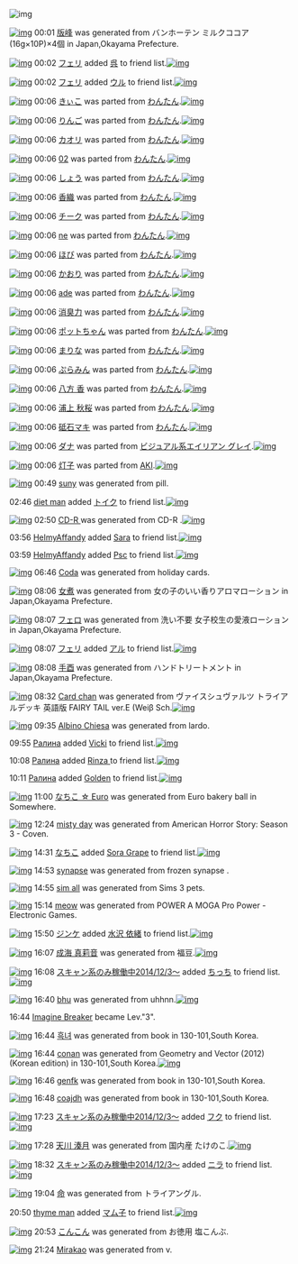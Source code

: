 ![img](http://gdrive-cdn.herokuapp.com/537b65a5bc09f0000721dda7/512px-barcode.png)

[![img](http://www.deviantsart.com/33tbfav.png)](http://www.barcodekanojo.com/kanojo/3192149/%E7%89%88%E5%B3%B0) 00:01 [版峰](http://www.barcodekanojo.com/kanojo/3192149/%E7%89%88%E5%B3%B0) was generated from バンホーテン ミルクココア (16g×10P)×4個 in Japan,Okayama Prefecture.

[![img](http://www.deviantsart.com/2ekpk5a.jpeg)](http://www.barcodekanojo.com/user/12204/%E3%83%95%E3%82%A7%E3%83%AA) 00:02 [フェリ](http://www.barcodekanojo.com/user/12204/%E3%83%95%E3%82%A7%E3%83%AA) added [呉](http://www.barcodekanojo.com/kanojo/3147837/%E5%91%89) to friend list.[![img](http://www.deviantsart.com/1crmk5q.png)](http://www.barcodekanojo.com/kanojo/3147837/%E5%91%89) 

[![img](http://www.deviantsart.com/2ekpk5a.jpeg)](http://www.barcodekanojo.com/user/12204/%E3%83%95%E3%82%A7%E3%83%AA) 00:02 [フェリ](http://www.barcodekanojo.com/user/12204/%E3%83%95%E3%82%A7%E3%83%AA) added [ウル](http://www.barcodekanojo.com/kanojo/37457/%E3%82%A6%E3%83%AB) to friend list.[![img](http://www.deviantsart.com/24uf4v1.png)](http://www.barcodekanojo.com/kanojo/37457/%E3%82%A6%E3%83%AB) 

[![img](http://www.deviantsart.com/3ta34ac.png)](http://www.barcodekanojo.com/kanojo/204553/%E3%81%8D%E3%81%83%E3%81%93) 00:06 [きぃこ](http://www.barcodekanojo.com/kanojo/204553/%E3%81%8D%E3%81%83%E3%81%93) was parted from [わんたん](http://www.barcodekanojo.com/kanojo/204553/%E3%81%8D%E3%81%83%E3%81%93).[![img](http://www.deviantsart.com/r8j348.jpeg)](http://www.barcodekanojo.com/user/274188/%E3%82%8F%E3%82%93%E3%81%9F%E3%82%93) 

[![img](http://www.deviantsart.com/nr57k.png)](http://www.barcodekanojo.com/kanojo/711874/%E3%82%8A%E3%82%93%E3%81%94) 00:06 [りんご](http://www.barcodekanojo.com/kanojo/711874/%E3%82%8A%E3%82%93%E3%81%94) was parted from [わんたん](http://www.barcodekanojo.com/kanojo/711874/%E3%82%8A%E3%82%93%E3%81%94).[![img](http://www.deviantsart.com/r8j348.jpeg)](http://www.barcodekanojo.com/user/274188/%E3%82%8F%E3%82%93%E3%81%9F%E3%82%93) 

[![img](http://www.deviantsart.com/2sgea5c.png)](http://www.barcodekanojo.com/kanojo/38804/%E3%82%AB%E3%82%AA%E3%83%AA) 00:06 [カオリ](http://www.barcodekanojo.com/kanojo/38804/%E3%82%AB%E3%82%AA%E3%83%AA) was parted from [わんたん](http://www.barcodekanojo.com/kanojo/38804/%E3%82%AB%E3%82%AA%E3%83%AA).[![img](http://www.deviantsart.com/r8j348.jpeg)](http://www.barcodekanojo.com/user/274188/%E3%82%8F%E3%82%93%E3%81%9F%E3%82%93) 

[![img](http://www.deviantsart.com/17mnj2n.png)](http://www.barcodekanojo.com/kanojo/39725/02) 00:06 [02](http://www.barcodekanojo.com/kanojo/39725/02) was parted from [わんたん](http://www.barcodekanojo.com/kanojo/39725/02).[![img](http://www.deviantsart.com/r8j348.jpeg)](http://www.barcodekanojo.com/user/274188/%E3%82%8F%E3%82%93%E3%81%9F%E3%82%93) 

[![img](http://www.deviantsart.com/1tflutl.png)](http://www.barcodekanojo.com/kanojo/299275/%E3%81%97%E3%82%87%E3%81%86) 00:06 [しょう](http://www.barcodekanojo.com/kanojo/299275/%E3%81%97%E3%82%87%E3%81%86) was parted from [わんたん](http://www.barcodekanojo.com/kanojo/299275/%E3%81%97%E3%82%87%E3%81%86).[![img](http://www.deviantsart.com/r8j348.jpeg)](http://www.barcodekanojo.com/user/274188/%E3%82%8F%E3%82%93%E3%81%9F%E3%82%93) 

[![img](http://www.deviantsart.com/289sn76.png)](http://www.barcodekanojo.com/kanojo/337837/%E9%A6%99%E7%B9%94) 00:06 [香織](http://www.barcodekanojo.com/kanojo/337837/%E9%A6%99%E7%B9%94) was parted from [わんたん](http://www.barcodekanojo.com/kanojo/337837/%E9%A6%99%E7%B9%94).[![img](http://www.deviantsart.com/r8j348.jpeg)](http://www.barcodekanojo.com/user/274188/%E3%82%8F%E3%82%93%E3%81%9F%E3%82%93) 

[![img](http://www.deviantsart.com/2d52kk8.png)](http://www.barcodekanojo.com/kanojo/317991/%E3%83%81%E3%83%BC%E3%82%AF) 00:06 [チーク](http://www.barcodekanojo.com/kanojo/317991/%E3%83%81%E3%83%BC%E3%82%AF) was parted from [わんたん](http://www.barcodekanojo.com/kanojo/317991/%E3%83%81%E3%83%BC%E3%82%AF).[![img](http://www.deviantsart.com/r8j348.jpeg)](http://www.barcodekanojo.com/user/274188/%E3%82%8F%E3%82%93%E3%81%9F%E3%82%93) 

[![img](http://www.deviantsart.com/2a38c0e.png)](http://www.barcodekanojo.com/kanojo/48347/ne) 00:06 [ne](http://www.barcodekanojo.com/kanojo/48347/ne) was parted from [わんたん](http://www.barcodekanojo.com/kanojo/48347/ne).[![img](http://www.deviantsart.com/r8j348.jpeg)](http://www.barcodekanojo.com/user/274188/%E3%82%8F%E3%82%93%E3%81%9F%E3%82%93) 

[![img](http://www.deviantsart.com/3bbs8oq.png)](http://www.barcodekanojo.com/kanojo/357571/%E3%81%BB%E3%81%B3) 00:06 [ほび](http://www.barcodekanojo.com/kanojo/357571/%E3%81%BB%E3%81%B3) was parted from [わんたん](http://www.barcodekanojo.com/kanojo/357571/%E3%81%BB%E3%81%B3).[![img](http://www.deviantsart.com/r8j348.jpeg)](http://www.barcodekanojo.com/user/274188/%E3%82%8F%E3%82%93%E3%81%9F%E3%82%93) 

[![img](http://www.deviantsart.com/1nmr4iu.png)](http://www.barcodekanojo.com/kanojo/53554/%E3%81%8B%E3%81%8A%E3%82%8A) 00:06 [かおり](http://www.barcodekanojo.com/kanojo/53554/%E3%81%8B%E3%81%8A%E3%82%8A) was parted from [わんたん](http://www.barcodekanojo.com/kanojo/53554/%E3%81%8B%E3%81%8A%E3%82%8A).[![img](http://www.deviantsart.com/r8j348.jpeg)](http://www.barcodekanojo.com/user/274188/%E3%82%8F%E3%82%93%E3%81%9F%E3%82%93) 

[![img](http://www.deviantsart.com/2hh0bin.png)](http://www.barcodekanojo.com/kanojo/56161/ade) 00:06 [ade](http://www.barcodekanojo.com/kanojo/56161/ade) was parted from [わんたん](http://www.barcodekanojo.com/kanojo/56161/ade).[![img](http://www.deviantsart.com/r8j348.jpeg)](http://www.barcodekanojo.com/user/274188/%E3%82%8F%E3%82%93%E3%81%9F%E3%82%93) 

[![img](http://www.deviantsart.com/2dobr1b.png)](http://www.barcodekanojo.com/kanojo/36332/%E6%B6%88%E8%87%AD%E5%8A%9B) 00:06 [消臭力](http://www.barcodekanojo.com/kanojo/36332/%E6%B6%88%E8%87%AD%E5%8A%9B) was parted from [わんたん](http://www.barcodekanojo.com/kanojo/36332/%E6%B6%88%E8%87%AD%E5%8A%9B).[![img](http://www.deviantsart.com/r8j348.jpeg)](http://www.barcodekanojo.com/user/274188/%E3%82%8F%E3%82%93%E3%81%9F%E3%82%93) 

[![img](http://www.deviantsart.com/1m9df1v.png)](http://www.barcodekanojo.com/kanojo/727623/%E3%83%9D%E3%83%83%E3%83%88%E3%81%A1%E3%82%83%E3%82%93) 00:06 [ポットちゃん](http://www.barcodekanojo.com/kanojo/727623/%E3%83%9D%E3%83%83%E3%83%88%E3%81%A1%E3%82%83%E3%82%93) was parted from [わんたん](http://www.barcodekanojo.com/kanojo/727623/%E3%83%9D%E3%83%83%E3%83%88%E3%81%A1%E3%82%83%E3%82%93).[![img](http://www.deviantsart.com/r8j348.jpeg)](http://www.barcodekanojo.com/user/274188/%E3%82%8F%E3%82%93%E3%81%9F%E3%82%93) 

[![img](http://www.deviantsart.com/erl1s3.png)](http://www.barcodekanojo.com/kanojo/2597330/%E3%81%BE%E3%82%8A%E3%81%AA) 00:06 [まりな](http://www.barcodekanojo.com/kanojo/2597330/%E3%81%BE%E3%82%8A%E3%81%AA) was parted from [わんたん](http://www.barcodekanojo.com/kanojo/2597330/%E3%81%BE%E3%82%8A%E3%81%AA).[![img](http://www.deviantsart.com/r8j348.jpeg)](http://www.barcodekanojo.com/user/274188/%E3%82%8F%E3%82%93%E3%81%9F%E3%82%93) 

[![img](http://www.deviantsart.com/2smdtub.png)](http://www.barcodekanojo.com/kanojo/571624/%E3%81%B7%E3%82%89%E3%81%BF%E3%82%93) 00:06 [ぷらみん](http://www.barcodekanojo.com/kanojo/571624/%E3%81%B7%E3%82%89%E3%81%BF%E3%82%93) was parted from [わんたん](http://www.barcodekanojo.com/kanojo/571624/%E3%81%B7%E3%82%89%E3%81%BF%E3%82%93).[![img](http://www.deviantsart.com/r8j348.jpeg)](http://www.barcodekanojo.com/user/274188/%E3%82%8F%E3%82%93%E3%81%9F%E3%82%93) 

[![img](http://www.deviantsart.com/3btfrq7.png)](http://www.barcodekanojo.com/kanojo/658374/%E5%85%AB%E6%96%B9%20%E9%A6%99) 00:06 [八方 香](http://www.barcodekanojo.com/kanojo/658374/%E5%85%AB%E6%96%B9%20%E9%A6%99) was parted from [わんたん](http://www.barcodekanojo.com/kanojo/658374/%E5%85%AB%E6%96%B9%20%E9%A6%99).[![img](http://www.deviantsart.com/r8j348.jpeg)](http://www.barcodekanojo.com/user/274188/%E3%82%8F%E3%82%93%E3%81%9F%E3%82%93) 

[![img](http://www.deviantsart.com/2e6alb7.png)](http://www.barcodekanojo.com/kanojo/657837/%E6%B5%A6%E4%B8%8A%20%E7%A7%8B%E6%A1%9C) 00:06 [浦上 秋桜](http://www.barcodekanojo.com/kanojo/657837/%E6%B5%A6%E4%B8%8A%20%E7%A7%8B%E6%A1%9C) was parted from [わんたん](http://www.barcodekanojo.com/kanojo/657837/%E6%B5%A6%E4%B8%8A%20%E7%A7%8B%E6%A1%9C).[![img](http://www.deviantsart.com/r8j348.jpeg)](http://www.barcodekanojo.com/user/274188/%E3%82%8F%E3%82%93%E3%81%9F%E3%82%93) 

[![img](http://www.deviantsart.com/1ia63p1.png)](http://www.barcodekanojo.com/kanojo/70752/%E7%A0%A5%E7%9F%B3%E3%83%9E%E3%82%AD) 00:06 [砥石マキ](http://www.barcodekanojo.com/kanojo/70752/%E7%A0%A5%E7%9F%B3%E3%83%9E%E3%82%AD) was parted from [わんたん](http://www.barcodekanojo.com/kanojo/70752/%E7%A0%A5%E7%9F%B3%E3%83%9E%E3%82%AD).[![img](http://www.deviantsart.com/r8j348.jpeg)](http://www.barcodekanojo.com/user/274188/%E3%82%8F%E3%82%93%E3%81%9F%E3%82%93) 

[![img](http://www.deviantsart.com/16o7qmn.png)](http://www.barcodekanojo.com/kanojo/3187798/%E3%83%80%E3%83%8A) 00:06 [ダナ](http://www.barcodekanojo.com/kanojo/3187798/%E3%83%80%E3%83%8A) was parted from [ビジュアル系エイリアン グレイ](http://www.barcodekanojo.com/kanojo/3187798/%E3%83%80%E3%83%8A).[![img](http://www.deviantsart.com/kj51e0.jpeg)](http://www.barcodekanojo.com/user/441/%E3%83%93%E3%82%B8%E3%83%A5%E3%82%A2%E3%83%AB%E7%B3%BB%E3%82%A8%E3%82%A4%E3%83%AA%E3%82%A2%E3%83%B3%20%E3%82%B0%E3%83%AC%E3%82%A4) 

[![img](http://www.deviantsart.com/3f2clo6.png)](http://www.barcodekanojo.com/kanojo/549974/%E7%81%AF%E5%AD%90) 00:06 [灯子](http://www.barcodekanojo.com/kanojo/549974/%E7%81%AF%E5%AD%90) was parted from [AKI](http://www.barcodekanojo.com/kanojo/549974/%E7%81%AF%E5%AD%90).[![img](http://www.deviantsart.com/1kc30mi.jpeg)](http://www.barcodekanojo.com/user/29842/AKI) 

[![img](http://www.deviantsart.com/1fo87jf.png)](http://www.barcodekanojo.com/kanojo/3192150/suny) 00:49 [suny](http://www.barcodekanojo.com/kanojo/3192150/suny) was generated from pill.

02:46 [diet man](http://www.barcodekanojo.com/user/499910/diet%20man) added [トイク](http://www.barcodekanojo.com/kanojo/2855654/%E3%83%88%E3%82%A4%E3%82%AF) to friend list.[![img](http://www.deviantsart.com/14crcvo.png)](http://www.barcodekanojo.com/kanojo/2855654/%E3%83%88%E3%82%A4%E3%82%AF) 

[![img](http://www.deviantsart.com/1innus0.png)](http://www.barcodekanojo.com/kanojo/3192151/CD-R%20) 02:50 [CD-R ](http://www.barcodekanojo.com/kanojo/3192151/CD-R%20) was generated from CD-R .[![img](http://www.deviantsart.com/cc7s55.jpeg)](http://www.barcodekanojo.com/product_images/barcode/3815999/1334103725/%E4%B8%89%E8%8F%B1CDR74.jpg) 

03:56 [HelmyAffandy](http://www.barcodekanojo.com/user/499912/HelmyAffandy) added [Sara](http://www.barcodekanojo.com/kanojo/2910049/Sara) to friend list.[![img](http://www.deviantsart.com/3mf5uum.png)](http://www.barcodekanojo.com/kanojo/2910049/Sara) 

03:59 [HelmyAffandy](http://www.barcodekanojo.com/user/499912/HelmyAffandy) added [Psc](http://www.barcodekanojo.com/kanojo/3112077/Psc) to friend list.[![img](http://www.deviantsart.com/mjil78.png)](http://www.barcodekanojo.com/kanojo/3112077/Psc) 

[![img](http://www.deviantsart.com/38adkdt.png)](http://www.barcodekanojo.com/kanojo/3192152/Coda) 06:46 [Coda](http://www.barcodekanojo.com/kanojo/3192152/Coda) was generated from holiday cards.

[![img](http://www.deviantsart.com/1jm7m8h.png)](http://www.barcodekanojo.com/kanojo/3192153/%E5%A5%B3%E7%85%AE) 08:06 [女煮](http://www.barcodekanojo.com/kanojo/3192153/%E5%A5%B3%E7%85%AE) was generated from 女の子のいい香りアロマローション in Japan,Okayama Prefecture.

[![img](http://www.deviantsart.com/3o16u8d.png)](http://www.barcodekanojo.com/kanojo/3192154/%E3%83%95%E3%82%A7%E3%83%AD) 08:07 [フェロ](http://www.barcodekanojo.com/kanojo/3192154/%E3%83%95%E3%82%A7%E3%83%AD) was generated from 洗い不要 女子校生の愛液ローション in Japan,Okayama Prefecture.

[![img](http://www.deviantsart.com/2ekpk5a.jpeg)](http://www.barcodekanojo.com/user/12204/%E3%83%95%E3%82%A7%E3%83%AA) 08:07 [フェリ](http://www.barcodekanojo.com/user/12204/%E3%83%95%E3%82%A7%E3%83%AA) added [アル](http://www.barcodekanojo.com/kanojo/2630873/%E3%82%A2%E3%83%AB) to friend list.[![img](http://www.deviantsart.com/32pan6r.png)](http://www.barcodekanojo.com/kanojo/2630873/%E3%82%A2%E3%83%AB) 

[![img](http://www.deviantsart.com/r0hu3h.png)](http://www.barcodekanojo.com/kanojo/3192155/%E6%89%8B%E9%85%89) 08:08 [手酉](http://www.barcodekanojo.com/kanojo/3192155/%E6%89%8B%E9%85%89) was generated from ハンドトリートメント in Japan,Okayama Prefecture.

[![img](http://www.deviantsart.com/1oqr4n.png)](http://www.barcodekanojo.com/kanojo/3192156/Card%20chan) 08:32 [Card chan](http://www.barcodekanojo.com/kanojo/3192156/Card%20chan) was generated from ヴァイスシュヴァルツ トライアルデッキ 英語版 FAIRY TAIL ver.E (Weiβ Sch.[![img](http://www.deviantsart.com/2icokpr.jpeg)](http://www.barcodekanojo.com/product_images/barcode/6017334/1422401493/%E3%83%B4%E3%82%A1%E3%82%A4%E3%82%B9%E3%82%B7%E3%83%A5%E3%83%B4%E3%82%A1%E3%83%AB%E3%83%84%20%E3%83%88%E3%83%A9%E3%82%A4%E3%82%A2%E3%83%AB%E3%83%87%E3%83%83%E3%82%AD%20%E8%8B%B1%E8%AA%9E%E7%89%88%20FAIRY%20TAIL%20ver.E%20%28Wei%CE%B2%20Sch.jpg) 

[![img](http://www.deviantsart.com/1d1clio.png)](http://www.barcodekanojo.com/kanojo/3192157/Albino%20Chiesa) 09:35 [Albino Chiesa](http://www.barcodekanojo.com/kanojo/3192157/Albino%20Chiesa) was generated from lardo.

09:55 [Ралина](http://www.barcodekanojo.com/user/499914/%D0%A0%D0%B0%D0%BB%D0%B8%D0%BD%D0%B0) added [Vicki](http://www.barcodekanojo.com/kanojo/2498345/Vicki) to friend list.[![img](http://www.deviantsart.com/3n1359o.png)](http://www.barcodekanojo.com/kanojo/2498345/Vicki) 

10:08 [Ралина](http://www.barcodekanojo.com/user/499914/%D0%A0%D0%B0%D0%BB%D0%B8%D0%BD%D0%B0) added [Rinza ](http://www.barcodekanojo.com/kanojo/2657055/Rinza%20) to friend list.[![img](http://www.deviantsart.com/ln02gd.png)](http://www.barcodekanojo.com/kanojo/2657055/Rinza%20) 

10:11 [Ралина](http://www.barcodekanojo.com/user/499914/%D0%A0%D0%B0%D0%BB%D0%B8%D0%BD%D0%B0) added [Golden](http://www.barcodekanojo.com/kanojo/3055371/Golden) to friend list.[![img](http://www.deviantsart.com/d8e8s4.png)](http://www.barcodekanojo.com/kanojo/3055371/Golden) 

[![img](http://www.deviantsart.com/2jl7d7m.png)](http://www.barcodekanojo.com/kanojo/3192158/%E3%81%AA%E3%81%A1%E3%81%93%20%E2%98%86%20Euro) 11:00 [なちこ ☆ Euro](http://www.barcodekanojo.com/kanojo/3192158/%E3%81%AA%E3%81%A1%E3%81%93%20%E2%98%86%20Euro) was generated from Euro bakery ball in Somewhere.

[![img](http://www.deviantsart.com/81s22i.png)](http://www.barcodekanojo.com/kanojo/3192159/misty%20day) 12:24 [misty day](http://www.barcodekanojo.com/kanojo/3192159/misty%20day) was generated from American Horror Story: Season 3 - Coven.

[![img](http://www.deviantsart.com/1lb4fit.jpeg)](http://www.barcodekanojo.com/user/314581/%E3%81%AA%E3%81%A1%E3%81%93) 14:31 [なちこ](http://www.barcodekanojo.com/user/314581/%E3%81%AA%E3%81%A1%E3%81%93) added [Sora Grape](http://www.barcodekanojo.com/kanojo/732805/Sora%20Grape) to friend list.[![img](http://www.deviantsart.com/fl4k1k.png)](http://www.barcodekanojo.com/kanojo/732805/Sora%20Grape) 

[![img](http://www.deviantsart.com/2ujalhk.png)](http://www.barcodekanojo.com/kanojo/3192160/synapse) 14:53 [synapse](http://www.barcodekanojo.com/kanojo/3192160/synapse) was generated from frozen synapse .

[![img](http://www.deviantsart.com/39v036f.png)](http://www.barcodekanojo.com/kanojo/3192161/sim%20all) 14:55 [sim all](http://www.barcodekanojo.com/kanojo/3192161/sim%20all) was generated from Sims 3 pets.

[![img](http://www.deviantsart.com/1c0eph0.png)](http://www.barcodekanojo.com/kanojo/3192162/meow) 15:14 [meow](http://www.barcodekanojo.com/kanojo/3192162/meow) was generated from POWER A MOGA Pro Power - Electronic Games.

[![img](http://www.deviantsart.com/2p6kgfb.jpeg)](http://www.barcodekanojo.com/user/499918/%E3%82%B8%E3%83%B3%E3%82%B1) 15:50 [ジンケ](http://www.barcodekanojo.com/user/499918/%E3%82%B8%E3%83%B3%E3%82%B1) added [水沢 依緒](http://www.barcodekanojo.com/kanojo/2570212/%E6%B0%B4%E6%B2%A2%20%E4%BE%9D%E7%B7%92) to friend list.[![img](http://www.deviantsart.com/sjvqru.png)](http://www.barcodekanojo.com/kanojo/2570212/%E6%B0%B4%E6%B2%A2%20%E4%BE%9D%E7%B7%92) 

[![img](http://www.deviantsart.com/1iq1met.png)](http://www.barcodekanojo.com/kanojo/3192163/%E6%88%90%E6%B5%B7%20%E7%9C%9F%E8%8E%89%E9%9F%B3) 16:07 [成海 真莉音](http://www.barcodekanojo.com/kanojo/3192163/%E6%88%90%E6%B5%B7%20%E7%9C%9F%E8%8E%89%E9%9F%B3) was generated from 福豆.[![img](http://www.deviantsart.com/ija5n1.jpeg)](http://www.barcodekanojo.com/product_images/barcode/6017346/1422428774/50x50x,PE7,PA6,P8F,PE8,PB1,P86.jpg,qw=88,ah=88.pagespeed.ic.3EW8_FWwRz.jpg) 

[![img](http://www.deviantsart.com/99ugn1.jpeg)](http://www.barcodekanojo.com/user/6029/%E3%82%B9%E3%82%AD%E3%83%A3%E3%83%B3%E7%B3%BB%E3%81%AE%E3%81%BF%E7%A8%BC%E5%83%8D%E4%B8%AD2014%2F12%2F3%EF%BD%9E) 16:08 [スキャン系のみ稼働中2014/12/3～](http://www.barcodekanojo.com/user/6029/%E3%82%B9%E3%82%AD%E3%83%A3%E3%83%B3%E7%B3%BB%E3%81%AE%E3%81%BF%E7%A8%BC%E5%83%8D%E4%B8%AD2014%2F12%2F3%EF%BD%9E) added [ちっち](http://www.barcodekanojo.com/kanojo/2900434/%E3%81%A1%E3%81%A3%E3%81%A1) to friend list.[![img](http://www.deviantsart.com/5vfupf.png)](http://www.barcodekanojo.com/kanojo/2900434/%E3%81%A1%E3%81%A3%E3%81%A1) 

[![img](http://www.deviantsart.com/iia6kn.png)](http://www.barcodekanojo.com/kanojo/3192164/bhu) 16:40 [bhu](http://www.barcodekanojo.com/kanojo/3192164/bhu) was generated from uhhnn.[![img](http://www.deviantsart.com/sqb7b0.jpeg)](http://www.barcodekanojo.com/product_images/barcode/6017348/1422430756/50x50xuhhnn.jpg,qw=88,ah=88.pagespeed.ic.E5uBM184Hx.jpg) 

16:44 [Imagine Breaker](http://www.barcodekanojo.com/user/463110/Imagine%20Breaker) became Lev."3".

[![img](http://www.deviantsart.com/11rt5o5.png)](http://www.barcodekanojo.com/kanojo/3192165/%ED%9D%91%EB%85%80) 16:44 [흑녀](http://www.barcodekanojo.com/kanojo/3192165/%ED%9D%91%EB%85%80) was generated from book in 130-101,South Korea.

[![img](http://www.deviantsart.com/2ck0i3u.png)](http://www.barcodekanojo.com/kanojo/3192166/conan) 16:44 [conan](http://www.barcodekanojo.com/kanojo/3192166/conan) was generated from Geometry and Vector (2012) (Korean edition) in 130-101,South Korea.[![img](http://www.deviantsart.com/2ire8mh.jpeg)](http://www.barcodekanojo.com/product_images/barcode/6017350/1422431063/Geometry%20and%20Vector%20%282012%29%20%28Korean%20edition%29.jpg) 

[![img](http://www.deviantsart.com/ri0jc.png)](http://www.barcodekanojo.com/kanojo/3192167/genfk) 16:46 [genfk](http://www.barcodekanojo.com/kanojo/3192167/genfk) was generated from book in 130-101,South Korea.

[![img](http://www.deviantsart.com/3srosme.png)](http://www.barcodekanojo.com/kanojo/3192168/coajdh) 16:48 [coajdh](http://www.barcodekanojo.com/kanojo/3192168/coajdh) was generated from book in 130-101,South Korea.

[![img](http://www.deviantsart.com/99ugn1.jpeg)](http://www.barcodekanojo.com/user/6029/%E3%82%B9%E3%82%AD%E3%83%A3%E3%83%B3%E7%B3%BB%E3%81%AE%E3%81%BF%E7%A8%BC%E5%83%8D%E4%B8%AD2014%2F12%2F3%EF%BD%9E) 17:23 [スキャン系のみ稼働中2014/12/3～](http://www.barcodekanojo.com/user/6029/%E3%82%B9%E3%82%AD%E3%83%A3%E3%83%B3%E7%B3%BB%E3%81%AE%E3%81%BF%E7%A8%BC%E5%83%8D%E4%B8%AD2014%2F12%2F3%EF%BD%9E) added [フク](http://www.barcodekanojo.com/kanojo/1203813/%E3%83%95%E3%82%AF) to friend list.[![img](http://www.deviantsart.com/1qbfeqv.png)](http://www.barcodekanojo.com/kanojo/1203813/%E3%83%95%E3%82%AF) 

[![img](http://www.deviantsart.com/1vg8dg1.png)](http://www.barcodekanojo.com/kanojo/3192169/%E5%A4%A9%E5%B7%9D%20%E6%B9%8A%E6%9C%88) 17:28 [天川 湊月](http://www.barcodekanojo.com/kanojo/3192169/%E5%A4%A9%E5%B7%9D%20%E6%B9%8A%E6%9C%88) was generated from 国内産 たけのこ.[![img](http://www.deviantsart.com/o97911.jpeg)](http://www.barcodekanojo.com/product_images/barcode/6017354/1422433669/%E5%9B%BD%E5%86%85%E7%94%A3%20%E3%81%9F%E3%81%91%E3%81%AE%E3%81%93.jpg) 

[![img](http://www.deviantsart.com/99ugn1.jpeg)](http://www.barcodekanojo.com/user/6029/%E3%82%B9%E3%82%AD%E3%83%A3%E3%83%B3%E7%B3%BB%E3%81%AE%E3%81%BF%E7%A8%BC%E5%83%8D%E4%B8%AD2014%2F12%2F3%EF%BD%9E) 18:32 [スキャン系のみ稼働中2014/12/3～](http://www.barcodekanojo.com/user/6029/%E3%82%B9%E3%82%AD%E3%83%A3%E3%83%B3%E7%B3%BB%E3%81%AE%E3%81%BF%E7%A8%BC%E5%83%8D%E4%B8%AD2014%2F12%2F3%EF%BD%9E) added [ニラ](http://www.barcodekanojo.com/kanojo/29044/%E3%83%8B%E3%83%A9) to friend list.[![img](http://www.deviantsart.com/2s8l0k2.png)](http://www.barcodekanojo.com/kanojo/29044/%E3%83%8B%E3%83%A9) 

[![img](http://www.deviantsart.com/3mlap24.png)](http://www.barcodekanojo.com/kanojo/3192170/%E5%91%BD) 19:04 [命](http://www.barcodekanojo.com/kanojo/3192170/%E5%91%BD) was generated from トライアングル.

20:50 [thyme man](http://www.barcodekanojo.com/user/499923/thyme%20man) added [マム子](http://www.barcodekanojo.com/kanojo/3178044/%E3%83%9E%E3%83%A0%E5%AD%90) to friend list.[![img](http://www.deviantsart.com/2clbval.png)](http://www.barcodekanojo.com/kanojo/3178044/%E3%83%9E%E3%83%A0%E5%AD%90) 

[![img](http://www.deviantsart.com/4smman.png)](http://www.barcodekanojo.com/kanojo/3192171/%E3%81%93%E3%82%93%E3%81%93%E3%82%93) 20:53 [こんこん](http://www.barcodekanojo.com/kanojo/3192171/%E3%81%93%E3%82%93%E3%81%93%E3%82%93) was generated from お徳用 塩こんぶ.

[![img](http://www.deviantsart.com/2iljv9c.png)](http://www.barcodekanojo.com/kanojo/3192172/Mirakao) 21:24 [Mirakao](http://www.barcodekanojo.com/kanojo/3192172/Mirakao) was generated from v.

